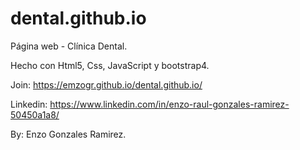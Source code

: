 # dental.github.io

Página web - Clínica Dental.

Hecho con Html5, Css, JavaScript y bootstrap4.

Join: https://emzogr.github.io/dental.github.io/

Linkedin: https://www.linkedin.com/in/enzo-raul-gonzales-ramirez-50450a1a8/

By: Enzo Gonzales Ramirez.
